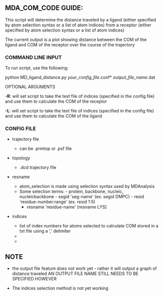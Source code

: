 ## MDA_COM_CODE GUIDE:

This script will determine the distance traveled by a ligand (either specified by atom selection syntax or a list of atom indices) from a receptor (either specified by atom selection syntax or a list of atom indices)

The current output is a plot showing distance between the COM of the ligand and COM of the receptor over the course of the trajectory

### COMMAND LINE INPUT


To run script, use the following:

python MD_ligand_distance.py *your_config_file*.conf* *output_file_name*.dat 

OPTIONAL ARGUMENTS

**-R**: will set script to take the text file of indices (specified in the config file) and use them to calculate the COM of the receptor

**-L**: will set script to take the text file of indices (specified in the config file) and use them to calculate the COM of the ligand


### CONFIG FILE


- trajectory file		

  - can be .prmtop or .psf file

- topology 		

  - .dcd trajectory file

- resname			

   - atom_selection is made using selection syntax used by MDAnalysis 
   - Some selection terms:
				- protein, backbone, nucleic, nucleicbackbone
				- segid 'seg-name' (ex. segid DMPC)
				- resid 'residue-number:range' (ex. resid 1:5)						
        - resname 'residue-name' (resname LYS]
- indices 
  - list of index numbers for atoms selected to calculate COM stored in a txt file using a ',' delimiter
  - 
  - 

## NOTE

- the output file feature does not work yet - rather it will output a graph of distance traveled 
AN OUTPUT FILE NAME STILL NEEDS TO BE SPECIFIED HOWEVER

- The indices selection method is not yet working
